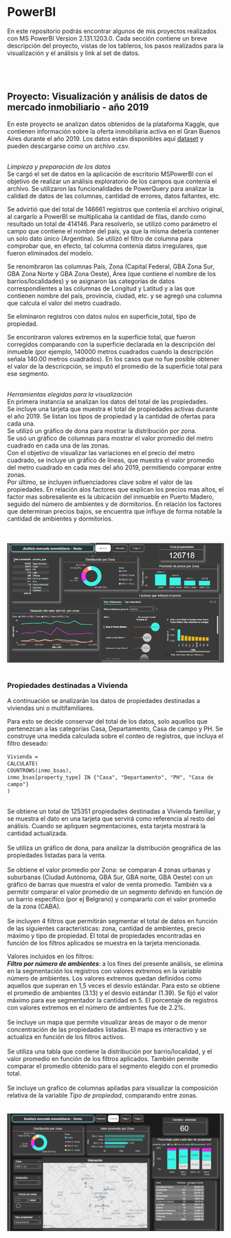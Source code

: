 # PowerBI


En este repositorio podrás encontrar algunos de mis proyectos realizados con MS PowerBI Version 2.131.1203.0. 
Cada sección contiene un breve descripción del proyecto, vistas de los tableros, los pasos realizados para la visualización y el análisis y link al set de datos.<br><br><br><br>


Proyecto: Visualización y análisis de datos de mercado inmobiliario - año 2019
-------------

En este proyecto se analizan datos obtenidos de la plataforma Kaggle, que contienen información sobre la oferta inmobiliaria activa en el Gran Buenos Aires durante el año 2019. Los datos están disponibles aquí [dataset](https://www.kaggle.com/datasets/alejandromendivil/bsas-realstate-on-sale) y pueden descargarse como un archivo .csv.  <br><br>

_Limpieza y preparación de los datos_ <br>
Se cargó el set de datos en la aplicación de escritorio MSPowerBI con el objetivo de realizar un análisis exploratorio de los campos que contenía el archivo. Se utilizaron las funcionalidades de PowerQuery para analizar la calidad de datos de las columnas, cantidad de errores, datos faltantes, etc.  <br>

Se advirtió que del total de 146661 registros que contenía el archivo original, al cargarlo a PowerBI se multiplicaba la cantidad de filas, dando como resultado un total de 414146.  Para resolverlo, se utilizó como parámetro el campo que contiene el nombre del país, ya que la misma debería contener un solo dato único (Argentina). Se utilizó el filtro de  columna para comprobar que, en efecto, tal columna contenía datos irregulares, que fueron eliminados del modelo.<br>

Se renombraron las columnas País, Zona (Capital Federal, GBA Zona Sur, GBA Zona Norte y GBA Zona Oeste), Área (que contiene el nombre de los barrios/localidades) y se asignaron las categorías de datos correspondientes a las columnas de Longitud y Latitud y a las que contienen nombre del país, provincia, ciudad, etc. y se agregó una columna que calcula el valor del metro cuadrado.  <br>

Se eliminaron registros con datos nulos en superficie_total, tipo de propiedad. <br>

Se encontraron valores extremos en la superficie total, que fueron corregidos comparando con la superficie declarada en la descripción del inmueble (por ejemplo, 140000 metros cuadrados cuando la descripción señala 140.00 metros cuadrados). En los casos que no fue posible obtener el valor de la descricpción, se imputó el promedio de la superficie total para ese segmento. <br><br>


_Herramientas elegidas para la visualización_ <br>
En primera instancia se analizan los datos del total de las propiedades.  <br>
Se incluye una tarjeta que muestra el total de propiedades activas durante el año 2019. Se listan los tipos de propiedad y la cantidad de ofertas para cada una.  <br>
Se utilizó un gráfico de dona para mostrar la distribución por zona.  <br>
Se usó un gráfico de columnas para mostrar el valor promedio del metro cuadrado en cada una de las zonas. <br>
Con el objetivo de visualizar las variaciones en el precio del metro cuadrado, se incluye un gráfico de líneas, que muestra el valor promedio del metro cuadrado en cada mes del año 2019, permitiendo comparar entre zonas.  <br>
Por último, se incluyen influenciadores clave sobre el valor de las propiedades. En relación alos factores que explican los precios mas altos, el factor mas sobresaliente es la ubicación del inmueble en Puerto Madero, seguido del número de ambientes y de dormitorios. En relación los factores que determinan precios bajos, se encuentra que influye de forma notable la cantidad de ambientes y dormitorios.    

<br><br>
![](images/PowerBI_1.png)
<br><br>
### Propiedades destinadas a Vivienda

A continuación se analizarán los datos de propiedades destinadas a viviendas uni o multifamiliares.  

Para esto se decide conservar del total de los datos, solo aquellos que pertenezcan a las categorías Casa, Departamento, Casa de campo y PH. Se construye una medida calculada sobre el conteo de registros,  que incluya el filtro deseado: 
<br>
```dax
Vivienda =
CALCULATE(
COUNTROWS(inmo_bsas),
inmo_bsas[property_type] IN {"Casa", "Departamento", "PH", "Casa de campo"}
)
```
<br>
Se obtiene un total de 125351 propiedades destinadas a Vivienda familiar, y se muestra el dato en una tarjeta que servirá como referencia al resto del análisis. Cuando se apliquen segmentaciones, esta tarjeta mostrará la cantidad actualizada. <br><br>
Se utiliza un gráfico de dona, para analizar la distribución geográfica de las propiedades listadas para la venta.  <br><br>
Se obtiene el valor promedio por Zona: se comparan 4 zonas urbanas y suburbanas (Ciudad Autónoma, GBA Sur, GBA norte, GBA Oeste) con un gráfico de barras que muestra el valor de venta promedio. También va a permitir comparar el valor promedio de un segmento definido en función de un barrio específico (por ej Belgrano) y compararlo con el valor promedio de la zona (CABA).<br><br>
Se incluyen 4 filtros que permitirán segmentar el total de datos en función de las siguientes características:  zona, cantidad de ambientes, precio máximo y tipo de propiedad. El total de propiedades encontradas en función de los filtros aplicados se muestra en la tarjeta mencionada. <br>

Valores incluidos en los filtros:  <br>
***Filtro por número de ambientes***: a los fines del presente análisis, se elimina en la segmentación los registros con valores extremos en la variable número de ambientes. Los valores extremos quedan definidos como aquellos que superan en 1,5 veces el desvío estándar. Para esto se obtiene el promedio de ambientes (3.13) y el desvío estándar (1.39). Se fijó el valor máximo para ese segmentador la cantidad en 5. El porcentaje de registros con valores extremos en el número de ambientes fue de 2.2%. <br><br>
Se incluye un mapa que permite visualizar áreas de mayor o de menor concentración de las propiedades listadas. El mapa es interactivo y se actualiza en función de los filtros activos.  <br><br>
Se utiliza una tabla que contiene la distribución por barrio/localidad, y el valor promedio en función de los filtros aplicados. También permite comparar el promedio obtenido para el segmento elegido con el promedio total.  <br><br>
Se incluye un grafico de columnas apiladas para visualizar la composición relativa de la variable *Tipo de propiedad*, comparando entre zonas.  
<br>
<br>
![](images/PowerBI_2.png)

